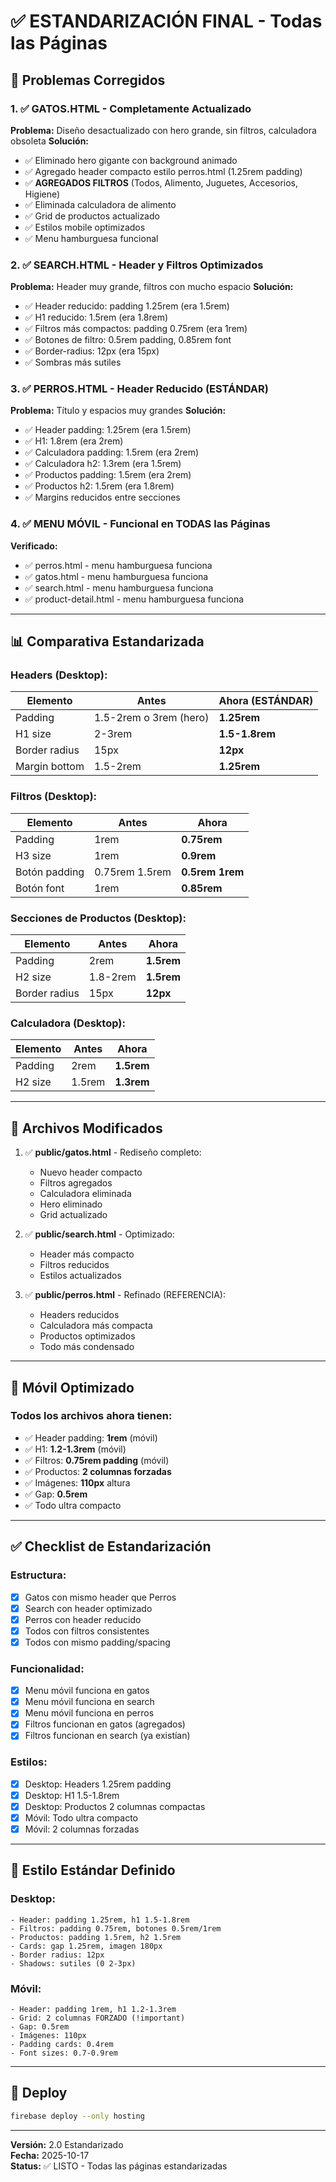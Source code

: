 # ✅ ESTANDARIZACIÓN FINAL - Todas las Páginas

## 🎯 Problemas Corregidos

### 1. ✅ GATOS.HTML - Completamente Actualizado
**Problema:** Diseño desactualizado con hero grande, sin filtros, calculadora obsoleta
**Solución:**
- ✅ Eliminado hero gigante con background animado
- ✅ Agregado header compacto estilo perros.html (1.25rem padding)
- ✅ **AGREGADOS FILTROS** (Todos, Alimento, Juguetes, Accesorios, Higiene)
- ✅ Eliminada calculadora de alimento
- ✅ Grid de productos actualizado
- ✅ Estilos mobile optimizados
- ✅ Menu hamburguesa funcional

### 2. ✅ SEARCH.HTML - Header y Filtros Optimizados
**Problema:** Header muy grande, filtros con mucho espacio
**Solución:**
- ✅ Header reducido: padding 1.25rem (era 1.5rem)
- ✅ H1 reducido: 1.5rem (era 1.8rem)
- ✅ Filtros más compactos: padding 0.75rem (era 1rem)
- ✅ Botones de filtro: 0.5rem padding, 0.85rem font
- ✅ Border-radius: 12px (era 15px)
- ✅ Sombras más sutiles

### 3. ✅ PERROS.HTML - Header Reducido (ESTÁNDAR)
**Problema:** Título y espacios muy grandes
**Solución:**
- ✅ Header padding: 1.25rem (era 1.5rem)
- ✅ H1: 1.8rem (era 2rem)
- ✅ Calculadora padding: 1.5rem (era 2rem)
- ✅ Calculadora h2: 1.3rem (era 1.5rem)
- ✅ Productos padding: 1.5rem (era 2rem)
- ✅ Productos h2: 1.5rem (era 1.8rem)
- ✅ Margins reducidos entre secciones

### 4. ✅ MENU MÓVIL - Funcional en TODAS las Páginas
**Verificado:**
- ✅ perros.html - menu hamburguesa funciona
- ✅ gatos.html - menu hamburguesa funciona
- ✅ search.html - menu hamburguesa funciona
- ✅ product-detail.html - menu hamburguesa funciona

---

## 📊 Comparativa Estandarizada

### Headers (Desktop):
| Elemento | Antes | Ahora (ESTÁNDAR) |
|----------|-------|------------------|
| Padding | 1.5-2rem o 3rem (hero) | **1.25rem** |
| H1 size | 2-3rem | **1.5-1.8rem** |
| Border radius | 15px | **12px** |
| Margin bottom | 1.5-2rem | **1.25rem** |

### Filtros (Desktop):
| Elemento | Antes | Ahora |
|----------|-------|-------|
| Padding | 1rem | **0.75rem** |
| H3 size | 1rem | **0.9rem** |
| Botón padding | 0.75rem 1.5rem | **0.5rem 1rem** |
| Botón font | 1rem | **0.85rem** |

### Secciones de Productos (Desktop):
| Elemento | Antes | Ahora |
|----------|-------|-------|
| Padding | 2rem | **1.5rem** |
| H2 size | 1.8-2rem | **1.5rem** |
| Border radius | 15px | **12px** |

### Calculadora (Desktop):
| Elemento | Antes | Ahora |
|----------|-------|-------|
| Padding | 2rem | **1.5rem** |
| H2 size | 1.5rem | **1.3rem** |

---

## 🔧 Archivos Modificados

1. ✅ **public/gatos.html** - Rediseño completo:
   - Nuevo header compacto
   - Filtros agregados
   - Calculadora eliminada
   - Hero eliminado
   - Grid actualizado

2. ✅ **public/search.html** - Optimizado:
   - Header más compacto
   - Filtros reducidos
   - Estilos actualizados

3. ✅ **public/perros.html** - Refinado (REFERENCIA):
   - Headers reducidos
   - Calculadora más compacta
   - Productos optimizados
   - Todo más condensado

---

## 📱 Móvil Optimizado

### Todos los archivos ahora tienen:
- ✅ Header padding: **1rem** (móvil)
- ✅ H1: **1.2-1.3rem** (móvil)
- ✅ Filtros: **0.75rem padding** (móvil)
- ✅ Productos: **2 columnas forzadas**
- ✅ Imágenes: **110px** altura
- ✅ Gap: **0.5rem**
- ✅ Todo ultra compacto

---

## ✅ Checklist de Estandarización

### Estructura:
- [x] Gatos con mismo header que Perros
- [x] Search con header optimizado
- [x] Perros con header reducido
- [x] Todos con filtros consistentes
- [x] Todos con mismo padding/spacing

### Funcionalidad:
- [x] Menu móvil funciona en gatos
- [x] Menu móvil funciona en search  
- [x] Menu móvil funciona en perros
- [x] Filtros funcionan en gatos (agregados)
- [x] Filtros funcionan en search (ya existían)

### Estilos:
- [x] Desktop: Headers 1.25rem padding
- [x] Desktop: H1 1.5-1.8rem
- [x] Desktop: Productos 2 columnas compactas
- [x] Móvil: Todo ultra compacto
- [x] Móvil: 2 columnas forzadas

---

## 🎨 Estilo Estándar Definido

### Desktop:
```
- Header: padding 1.25rem, h1 1.5-1.8rem
- Filtros: padding 0.75rem, botones 0.5rem/1rem
- Productos: padding 1.5rem, h2 1.5rem
- Cards: gap 1.25rem, imagen 180px
- Border radius: 12px
- Shadows: sutiles (0 2-3px)
```

### Móvil:
```
- Header: padding 1rem, h1 1.2-1.3rem
- Grid: 2 columnas FORZADO (!important)
- Gap: 0.5rem
- Imágenes: 110px
- Padding cards: 0.4rem
- Font sizes: 0.7-0.9rem
```

---

## 🚀 Deploy

```bash
firebase deploy --only hosting
```

---

**Versión:** 2.0 Estandarizado  
**Fecha:** 2025-10-17  
**Status:** ✅ LISTO - Todas las páginas estandarizadas
